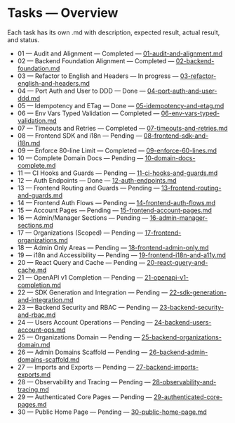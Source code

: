 <!--
File: docs/tasks/readme.md
Purpose: Overview of task logs and statuses for the reconstruction effort.
All Rights Reserved. Arodi Emmanuel
-->

# Tasks — Overview

Each task has its own .md with description, expected result, actual result, and
status.

- 01 — Audit and Alignment — Completed —
  [01-audit-and-alignment.md](01-audit-and-alignment.md)
- 02 — Backend Foundation Alignment — Completed —
  [02-backend-foundation.md](02-backend-foundation.md)
- 03 — Refactor to English and Headers — In progress —
  [03-refactor-english-and-headers.md](03-refactor-english-and-headers.md)
- 04 — Port Auth and User to DDD — Done —
  [04-port-auth-and-user-ddd.md](04-port-auth-and-user-ddd.md)
- 05 — Idempotency and ETag — Done —
  [05-idempotency-and-etag.md](05-idempotency-and-etag.md)
- 06 — Env Vars Typed Validation — Completed —
  [06-env-vars-typed-validation.md](06-env-vars-typed-validation.md)
- 07 — Timeouts and Retries — Completed —
  [07-timeouts-and-retries.md](07-timeouts-and-retries.md)
- 08 — Frontend SDK and i18n — Pending —
  [08-frontend-sdk-and-i18n.md](08-frontend-sdk-and-i18n.md)
- 09 — Enforce 80-line Limit — Completed —
  [09-enforce-60-lines.md](09-enforce-60-lines.md)
- 10 — Complete Domain Docs — Pending —
  [10-domain-docs-complete.md](10-domain-docs-complete.md)
- 11 — CI Hooks and Guards — Pending —
  [11-ci-hooks-and-guards.md](11-ci-hooks-and-guards.md)
- 12 — Auth Endpoints — Done — [12-auth-endpoints.md](12-auth-endpoints.md)
- 13 — Frontend Routing and Guards — Pending —
  [13-frontend-routing-and-guards.md](13-frontend-routing-and-guards.md)
- 14 — Frontend Auth Flows — Pending —
  [14-frontend-auth-flows.md](14-frontend-auth-flows.md)
- 15 — Account Pages — Pending —
  [15-frontend-account-pages.md](15-frontend-account-pages.md)
- 16 — Admin/Manager Sections — Pending —
  [16-admin-manager-sections.md](16-admin-manager-sections.md)
- 17 — Organizations (Scoped) — Pending —
  [17-frontend-organizations.md](17-frontend-organizations.md)
- 18 — Admin Only Areas — Pending —
  [18-frontend-admin-only.md](18-frontend-admin-only.md)
- 19 — i18n and Accessibility — Pending —
  [19-frontend-i18n-and-a11y.md](19-frontend-i18n-and-a11y.md)
- 20 — React Query and Cache — Pending —
  [20-react-query-and-cache.md](20-react-query-and-cache.md)
- 21 — OpenAPI v1 Completion — Pending —
  [21-openapi-v1-completion.md](21-openapi-v1-completion.md)
- 22 — SDK Generation and Integration — Pending —
  [22-sdk-generation-and-integration.md](22-sdk-generation-and-integration.md)
- 23 — Backend Security and RBAC — Pending —
  [23-backend-security-and-rbac.md](23-backend-security-and-rbac.md)
- 24 — Users Account Operations — Pending —
  [24-backend-users-account-ops.md](24-backend-users-account-ops.md)
- 25 — Organizations Domain — Pending —
  [25-backend-organizations-domain.md](25-backend-organizations-domain.md)
- 26 — Admin Domains Scaffold — Pending —
  [26-backend-admin-domains-scaffold.md](26-backend-admin-domains-scaffold.md)
- 27 — Imports and Exports — Pending —
  [27-backend-imports-exports.md](27-backend-imports-exports.md)
- 28 — Observability and Tracing — Pending —
  [28-observability-and-tracing.md](28-observability-and-tracing.md)
- 29 — Authenticated Core Pages — Pending —
  [29-authenticated-core-pages.md](29-authenticated-core-pages.md)
- 30 — Public Home Page — Pending —
  [30-public-home-page.md](30-public-home-page.md)
